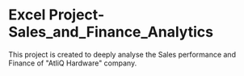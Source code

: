 # Excel Project-Sales_and_Finance_Analytics
This project is created to deeply analyse the Sales performance and Finance of "AtliQ Hardware" company.   
